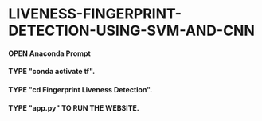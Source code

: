 # LIVENESS-FINGERPRINT-DETECTION-USING-SVM-AND-CNN
#### OPEN Anaconda Prompt
#### TYPE "conda activate tf".
#### TYPE "cd Fingerprint Liveness Detection".
#### TYPE "app.py" TO RUN THE WEBSITE.
